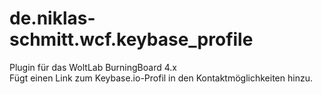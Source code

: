 # de.niklas-schmitt.wcf.keybase_profile
Plugin für das WoltLab BurningBoard 4.x<br>
Fügt einen Link zum Keybase.io-Profil in den Kontaktmöglichkeiten hinzu.
